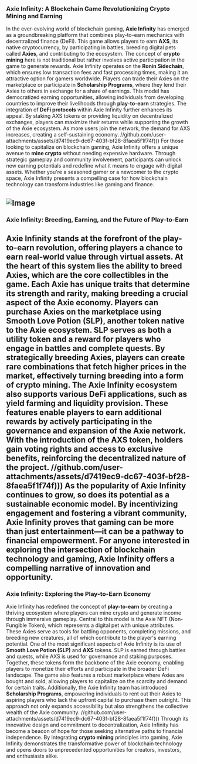 ### Axie Infinity: A Blockchain Game Revolutionizing Crypto Mining and Earning
In the ever-evolving world of blockchain gaming, **Axie Infinity** has emerged as a groundbreaking platform that combines play-to-earn mechanics with decentralized finance (DeFi). This game allows players to earn **AXS**, its native cryptocurrency, by participating in battles, breeding digital pets called **Axies**, and contributing to the ecosystem. The concept of **crypto mining** here is not traditional but rather involves active participation in the game to generate rewards.
Axie Infinity operates on the **Ronin Sidechain**, which ensures low transaction fees and fast processing times, making it an attractive option for gamers worldwide. Players can trade their Axies on the marketplace or participate in **Scholarship Programs**, where they lend their Axies to others in exchange for a share of earnings. This model has democratized earning opportunities, allowing individuals from developing countries to improve their livelihoods through **play-to-earn** strategies.
The integration of **DeFi protocols** within Axie Infinity further enhances its appeal. By staking AXS tokens or providing liquidity on decentralized exchanges, players can maximize their returns while supporting the growth of the Axie ecosystem. As more users join the network, the demand for AXS increases, creating a self-sustaining economy. 
 //github.com/user-attachments/assets/d7419ec9-dc67-403f-bf28-8faea5f1f74f)))
For those looking to capitalize on blockchain gaming, Axie Infinity offers a unique avenue to **mine crypto** without needing expensive hardware. Through strategic gameplay and community involvement, participants can unlock new earning potentials and redefine what it means to engage with digital assets. Whether you're a seasoned gamer or a newcomer to the crypto space, Axie Infinity presents a compelling case for how blockchain technology can transform industries like gaming and finance.

![Image](https://github.com/user-attachments/assets/d7419ec9-dc67-403f-bf28-8faea5f1f74f)
---
### Axie Infinity: Breeding, Earning, and the Future of Play-to-Earn
Axie Infinity stands at the forefront of the **play-to-earn** revolution, offering players a chance to earn real-world value through virtual assets. At the heart of this system lies the ability to breed Axies, which are the core collectibles in the game. Each Axie has unique traits that determine its strength and rarity, making breeding a crucial aspect of the Axie economy.
Players can purchase Axies on the marketplace using **Smooth Love Potion (SLP)**, another token native to the Axie ecosystem. SLP serves as both a utility token and a reward for players who engage in battles and complete quests. By strategically breeding Axies, players can create rare combinations that fetch higher prices in the market, effectively turning **breeding into a form of crypto mining**.
The Axie Infinity ecosystem also supports various DeFi applications, such as yield farming and liquidity provision. These features enable players to earn additional rewards by actively participating in the governance and expansion of the Axie network. With the introduction of the AXS token, holders gain voting rights and access to exclusive benefits, reinforcing the decentralized nature of the project.
 //github.com/user-attachments/assets/d7419ec9-dc67-403f-bf28-8faea5f1f74f)))
As the popularity of Axie Infinity continues to grow, so does its potential as a sustainable economic model. By incentivizing engagement and fostering a vibrant community, Axie Infinity proves that gaming can be more than just entertainment—it can be a pathway to financial empowerment. For anyone interested in exploring the intersection of blockchain technology and gaming, Axie Infinity offers a compelling narrative of innovation and opportunity.
---
### Axie Infinity: Exploring the Play-to-Earn Economy
Axie Infinity has redefined the concept of **play-to-earn** by creating a thriving ecosystem where players can mine crypto and generate income through immersive gameplay. Central to this model is the Axie NFT (Non-Fungible Token), which represents a digital pet with unique attributes. These Axies serve as tools for battling opponents, completing missions, and breeding new creatures, all of which contribute to the player's earning potential.
One of the most significant aspects of Axie Infinity is its use of **Smooth Love Potion (SLP)** and **AXS** tokens. SLP is earned through battles and quests, while AXS is used for governance and staking purposes. Together, these tokens form the backbone of the Axie economy, enabling players to monetize their efforts and participate in the broader DeFi landscape.
The game also features a robust marketplace where Axies are bought and sold, allowing players to capitalize on the scarcity and demand for certain traits. Additionally, the Axie Infinity team has introduced **Scholarship Programs**, empowering individuals to rent out their Axies to aspiring players who lack the upfront capital to purchase them outright. This approach not only expands accessibility but also strengthens the collective wealth of the Axie community.
 //github.com/user-attachments/assets/d7419ec9-dc67-403f-bf28-8faea5f1f74f)))
Through its innovative design and commitment to decentralization, Axie Infinity has become a beacon of hope for those seeking alternative paths to financial independence. By integrating **crypto mining** principles into gaming, Axie Infinity demonstrates the transformative power of blockchain technology and opens doors to unprecedented opportunities for creators, investors, and enthusiasts alike.
